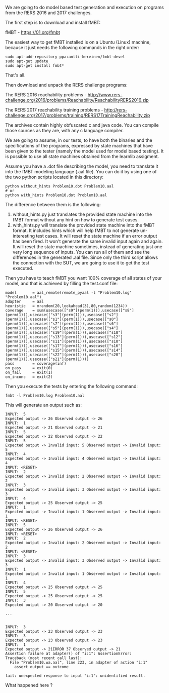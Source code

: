 We are going to do model based test generation and execution on programs from the RERS 2016 and 2017 challenges.

The first step is to download and install fMBT:

fMBT - https://01.org/fmbt

The easiest way to get fMBT installed is on a Ubuntu (Linux) machine, because it just needs the following commands in the right order:

```
sudo apt-add-repository ppa:antti-kervinen/fmbt-devel
sudo apt-get update
sudo apt-get install fmbt*
```

That's all.

Then download and unpack the RERS challenge programs:

The RERS 2016 reachability problems - http://www.rers-challenge.org/2016/problems/Reachability/ReachabilityRERS2016.zip

The RERS 2017 reachability training problems - http://rers-challenge.org/2017/problems/training/RERS17TrainingReachability.zip

The archives contain highly obfuscated c and java code. 
You can compile those sources as they are, with any c language compiler. 

We are going to assume, in our tests, to have both the binaries and the specifications of the programs, expressed by state machines that have been given to the tester (namely the model used for model based testing). 
It is possible to use all state machines obtained from the learnlib assigment.

Assume you have a .dot file describing the model, you need to translate it into the fMBT modeling language (.aal file).
You can do it by using one of the two python scripts located in this directory:

```
python without_hints Problem10.dot Problem10.aal
# or
python with_hints Problem10.dot Problem10.aal
```

The difference between them is the following:
1) without_hints.py just translates the provided state machine into the fMBT format without any hint on how to generate test cases.
2) with_hints.py will translate the provided state machine into the fMBT format. It includes hints which will help fMBT to not generate un-interesting test cases. It will reset the state machine if an error output has been fired. It won't generate the same invalid input again and again. It will reset the state machine sometimes, instead of generating just one very long sequence of inputs.
You can run all of them and see the differences in the generated .aal file. 
Since only the third script allows the connection with the SUT, we are going to use it to get the test executed. 

Then you have to teach fMBT you want 100% coverage of all states of your model, and that is achieved by filling the test.conf file:

```
model		= aal_remote(remote_pyaal -l "Problem10.log" "Problem10.aal")
adapter		= aal
heuristic	= mrandom(20,lookahead(3),80,random(1234))
coverage	= sum(usecase(["s9"](perm(1))),usecase(["s8"](perm(1))),usecase(["s3"](perm(1))),usecase(["s2"](perm(1))),usecase(["s1"](perm(1))),usecase(["s0"](perm(1))),usecase(["s7"](perm(1))),usecase(["s6"](perm(1))),usecase(["s5"](perm(1))),usecase(["s4"](perm(1))),usecase(["s19"](perm(1))),usecase(["s18"](perm(1))),usecase(["s13"](perm(1))),usecase(["s12"](perm(1))),usecase(["s11"](perm(1))),usecase(["s10"](perm(1))),usecase(["s17"](perm(1))),usecase(["s16"](perm(1))),usecase(["s15"](perm(1))),usecase(["s14"](perm(1))),usecase(["s22"](perm(1))),usecase(["s20"](perm(1))),usecase(["s21"](perm(1))))
pass		= coverage(inf)
on_pass		= exit(0)
on_fail		= exit(1)
on_inconc	= exit(2)
```

Then you execute the tests by entering the following command:

```
fmbt -l Problem10.log Problem10.aal
```

This will generate an output such as:

```
INPUT:  5
Expected output -> 26 Observed output -> 26
INPUT:  1
Expected output -> 21 Observed output -> 21
INPUT:  5
Expected output -> 22 Observed output -> 22
INPUT:  5
Expected output -> Invalid input: 5 Observed output -> Invalid input: 5
INPUT:  4
Expected output -> Invalid input: 4 Observed output -> Invalid input: 4
INPUT: <RESET>
INPUT:  2
Expected output -> Invalid input: 2 Observed output -> Invalid input: 2
INPUT:  3
Expected output -> Invalid input: 3 Observed output -> Invalid input: 3
INPUT:  4
Expected output -> 25 Observed output -> 25
INPUT:  1
Expected output -> Invalid input: 1 Observed output -> Invalid input: 1
INPUT: <RESET>
INPUT:  5
Expected output -> 26 Observed output -> 26
INPUT: <RESET>
INPUT:  2
Expected output -> Invalid input: 2 Observed output -> Invalid input: 2
INPUT: <RESET>
INPUT:  3
Expected output -> Invalid input: 3 Observed output -> Invalid input: 3
INPUT:  1
Expected output -> Invalid input: 1 Observed output -> Invalid input: 1
INPUT:  4
Expected output -> 25 Observed output -> 25
INPUT:  5
Expected output -> 25 Observed output -> 25
INPUT:  3
Expected output -> 20 Observed output -> 20

...


INPUT:  3
Expected output -> 23 Observed output -> 23
INPUT:  3
Expected output -> 23 Observed output -> 23
INPUT:  1
Expected output -> 21ERROR 37 Observed output -> 21
Assertion failure at adapter() of "i:1": AssertionError: 
Traceback (most recent call last):
  File "Problem10.wa.aal", line 223, in adapter of action "i:1"
    assert output == outcome

fail: unexpected response to input "i:1": unidentified result.

```

What happened here ?
